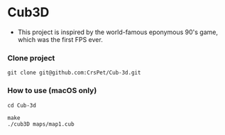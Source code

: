# Cub3D


* This project is inspired by the world-famous eponymous 90's game, which was the first FPS ever.

### Clone project
```
git clone git@github.com:CrsPet/Cub-3d.git
```

### How to use (macOS only)
```
cd Cub-3d

make
./cub3D maps/map1.cub

```
